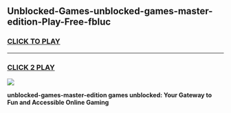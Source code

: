 
## Unblocked-Games-unblocked-games-master-edition-Play-Free-fbluc
<h3>
<a href="https://premium76.site?title=unblocked-games-master-edition&ref=24M">CLICK TO PLAY</a></h3>
<hr>

<h3>
<a href="https://premium76.site?title=unblocked-games-master-edition&ref=24M">CLICK 2 PLAY</a>
  
</h3>

<a href="https://premium76.site?title=unblocked-games-master-edition&ref=24M"><img src="https://clearcache.store/games.png"></a>


**unblocked-games-master-edition games unblocked: Your Gateway to Fun and Accessible Online Gaming**
